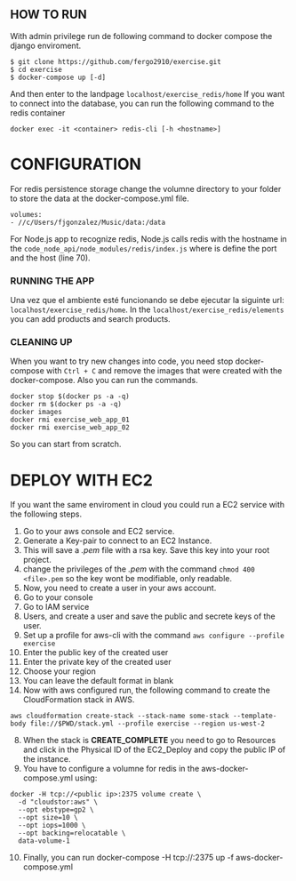 ## HOW TO RUN
With admin privilege run de following command to docker compose the django enviroment.
```
$ git clone https://github.com/fergo2910/exercise.git
$ cd exercise
$ docker-compose up [-d]
```
And then enter to the landpage `localhost/exercise_redis/home`
If you want to connect into the database, you can run the following command to the redis container
```
docker exec -it <container> redis-cli [-h <hostname>]
```

# CONFIGURATION
For redis persistence storage change the volumne directory to your folder to store the data at the docker-compose.yml file.
```
volumes:
- //c/Users/fjgonzalez/Music/data:/data
```
For Node.js app to recognize redis, Node.js calls redis with the hostname in the  `code_node_api/node_modules/redis/index.js` where is define the port and the host (line 70).

### RUNNING THE APP
Una vez que el ambiente esté funcionando se debe ejecutar la siguinte url: `localhost/exercise_redis/home`.
In the `localhost/exercise_redis/elements` you can add products and search products.

### CLEANING UP
When you want to try new changes into code, you need stop docker-compose with `Ctrl + C` and remove the images that were created with the docker-compose.
Also you can run the commands.
```
docker stop $(docker ps -a -q)
docker rm $(docker ps -a -q)
docker images
docker rmi exercise_web_app_01
docker rmi exercise_web_app_02
```
So you can start from scratch.

# DEPLOY WITH EC2
If you want the same enviroment in cloud you could run a EC2 service with the following steps.
1.  Go to your aws console and EC2 service.
2.  Generate a Key-pair to connect to an EC2 Instance.
3.  This will save a *<file>.pem* file with a rsa key. Save this key into your root project.
4.  change the privileges of the *<file>.pem* with the command `chmod 400 <file>.pem` so the key wont be modifiable, only readable.
5.  Now, you need to create a user in your aws account.
  1.  Go to your console
  2.  Go to IAM service
  3.  Users, and create a user and save the public and secrete keys of the user.
6.  Set up a profile for aws-cli with the command `aws configure --profile exercise`
  1.  Enter the public key of the created user
  2.  Enter the private key of the created user
  3.  Choose your region
  4.  You can leave the default format in blank
7.  Now with aws configured run, the following command to create the CloudFormation stack in AWS.
```
aws cloudformation create-stack --stack-name some-stack --template-body file://$PWD/stack.yml --profile exercise --region us-west-2
```
8.  When the stack is **CREATE_COMPLETE** you need to go to Resources and click in the Physical ID of the EC2_Deploy and copy the public IP of the instance.
9.  You have to configure a volumne for redis in the aws-docker-compose.yml using:
```
docker -H tcp://<public ip>:2375 volume create \
  -d "cloudstor:aws" \
  --opt ebstype=gp2 \
  --opt size=10 \
  --opt iops=1000 \
  --opt backing=relocatable \
  data-volume-1
```
10. Finally, you can run docker-compose -H tcp://<public ip>:2375 up -f aws-docker-compose.yml
